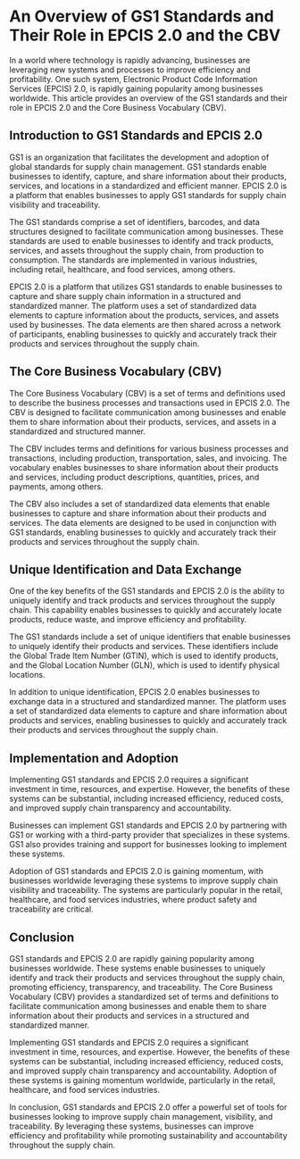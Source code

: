# An Overview of GS1 Standards and Their Role in EPCIS 2.0 and the CBV

In a world where technology is rapidly advancing, businesses are leveraging new systems and processes to improve efficiency and profitability. One such system, Electronic Product Code Information Services (EPCIS) 2.0, is rapidly gaining popularity among businesses worldwide. This article provides an overview of the GS1 standards and their role in EPCIS 2.0 and the Core Business Vocabulary (CBV).

## Introduction to GS1 Standards and EPCIS 2.0

GS1 is an organization that facilitates the development and adoption of global standards for supply chain management. GS1 standards enable businesses to identify, capture, and share information about their products, services, and locations in a standardized and efficient manner. EPCIS 2.0 is a platform that enables businesses to apply GS1 standards for supply chain visibility and traceability.

The GS1 standards comprise a set of identifiers, barcodes, and data structures designed to facilitate communication among businesses. These standards are used to enable businesses to identify and track products, services, and assets throughout the supply chain, from production to consumption. The standards are implemented in various industries, including retail, healthcare, and food services, among others.

EPCIS 2.0 is a platform that utilizes GS1 standards to enable businesses to capture and share supply chain information in a structured and standardized manner. The platform uses a set of standardized data elements to capture information about the products, services, and assets used by businesses. The data elements are then shared across a network of participants, enabling businesses to quickly and accurately track their products and services throughout the supply chain.

## The Core Business Vocabulary (CBV)

The Core Business Vocabulary (CBV) is a set of terms and definitions used to describe the business processes and transactions used in EPCIS 2.0. The CBV is designed to facilitate communication among businesses and enable them to share information about their products, services, and assets in a standardized and structured manner.

The CBV includes terms and definitions for various business processes and transactions, including production, transportation, sales, and invoicing. The vocabulary enables businesses to share information about their products and services, including product descriptions, quantities, prices, and payments, among others.

The CBV also includes a set of standardized data elements that enable businesses to capture and share information about their products and services. The data elements are designed to be used in conjunction with GS1 standards, enabling businesses to quickly and accurately track their products and services throughout the supply chain.

## Unique Identification and Data Exchange

One of the key benefits of the GS1 standards and EPCIS 2.0 is the ability to uniquely identify and track products and services throughout the supply chain. This capability enables businesses to quickly and accurately locate products, reduce waste, and improve efficiency and profitability.

The GS1 standards include a set of unique identifiers that enable businesses to uniquely identify their products and services. These identifiers include the Global Trade Item Number (GTIN), which is used to identify products, and the Global Location Number (GLN), which is used to identify physical locations.

In addition to unique identification, EPCIS 2.0 enables businesses to exchange data in a structured and standardized manner. The platform uses a set of standardized data elements to capture and share information about products and services, enabling businesses to quickly and accurately track their products and services throughout the supply chain.

## Implementation and Adoption

Implementing GS1 standards and EPCIS 2.0 requires a significant investment in time, resources, and expertise. However, the benefits of these systems can be substantial, including increased efficiency, reduced costs, and improved supply chain transparency and accountability.

Businesses can implement GS1 standards and EPCIS 2.0 by partnering with GS1 or working with a third-party provider that specializes in these systems. GS1 also provides training and support for businesses looking to implement these systems.

Adoption of GS1 standards and EPCIS 2.0 is gaining momentum, with businesses worldwide leveraging these systems to improve supply chain visibility and traceability. The systems are particularly popular in the retail, healthcare, and food services industries, where product safety and traceability are critical.

## Conclusion

GS1 standards and EPCIS 2.0 are rapidly gaining popularity among businesses worldwide. These systems enable businesses to uniquely identify and track their products and services throughout the supply chain, promoting efficiency, transparency, and traceability. The Core Business Vocabulary (CBV) provides a standardized set of terms and definitions to facilitate communication among businesses and enable them to share information about their products and services in a structured and standardized manner.

Implementing GS1 standards and EPCIS 2.0 requires a significant investment in time, resources, and expertise. However, the benefits of these systems can be substantial, including increased efficiency, reduced costs, and improved supply chain transparency and accountability. Adoption of these systems is gaining momentum worldwide, particularly in the retail, healthcare, and food services industries.

In conclusion, GS1 standards and EPCIS 2.0 offer a powerful set of tools for businesses looking to improve supply chain management, visibility, and traceability. By leveraging these systems, businesses can improve efficiency and profitability while promoting sustainability and accountability throughout the supply chain.
